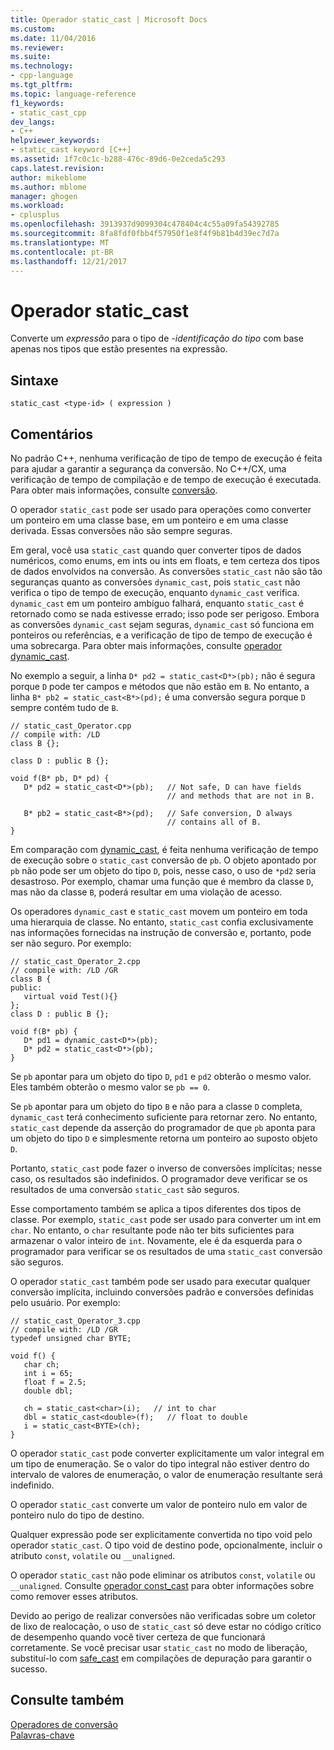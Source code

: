 ```yaml
---
title: Operador static_cast | Microsoft Docs
ms.custom: 
ms.date: 11/04/2016
ms.reviewer: 
ms.suite: 
ms.technology:
- cpp-language
ms.tgt_pltfrm: 
ms.topic: language-reference
f1_keywords:
- static_cast_cpp
dev_langs:
- C++
helpviewer_keywords:
- static_cast keyword [C++]
ms.assetid: 1f7c0c1c-b288-476c-89d6-0e2ceda5c293
caps.latest.revision: 
author: mikeblome
ms.author: mblome
manager: ghogen
ms.workload:
- cplusplus
ms.openlocfilehash: 3913937d9099304c478404c4c55a09fa54392785
ms.sourcegitcommit: 8fa8fdf0fbb4f57950f1e8f4f9b81b4d39ec7d7a
ms.translationtype: MT
ms.contentlocale: pt-BR
ms.lasthandoff: 12/21/2017
---
```

# <a name="staticcast-operator"></a>Operador static_cast
Converte um *expressão* para o tipo de *-identificação do tipo* com base apenas nos tipos que estão presentes na expressão.  
  
## <a name="syntax"></a>Sintaxe  
  
```  
static_cast <type-id> ( expression )   
```  
  
## <a name="remarks"></a>Comentários  
 No padrão C++, nenhuma verificação de tipo de tempo de execução é feita para ajudar a garantir a segurança da conversão. No C++/CX, uma verificação de tempo de compilação e de tempo de execução é executada. Para obter mais informações, consulte [conversão](casting.md).  
  
 O operador `static_cast` pode ser usado para operações como converter um ponteiro em uma classe base, em um ponteiro e em uma classe derivada. Essas conversões não são sempre seguras.  
  
 Em geral, você usa `static_cast` quando quer converter tipos de dados numéricos, como enums, em ints ou ints em floats, e tem certeza dos tipos de dados envolvidos na conversão. As conversões `static_cast` não são tão seguranças quanto as conversões `dynamic_cast`, pois `static_cast` não verifica o tipo de tempo de execução, enquanto `dynamic_cast` verifica. `dynamic_cast` em um ponteiro ambíguo falhará, enquanto `static_cast` é retornado como se nada estivesse errado; isso pode ser perigoso. Embora as conversões `dynamic_cast` sejam seguras, `dynamic_cast` só funciona em ponteiros ou referências, e a verificação de tipo de tempo de execução é uma sobrecarga. Para obter mais informações, consulte [operador dynamic_cast](../cpp/dynamic-cast-operator.md).  
  
 No exemplo a seguir, a linha `D* pd2 = static_cast<D*>(pb);` não é segura porque `D` pode ter campos e métodos que não estão em `B`. No entanto, a linha `B* pb2 = static_cast<B*>(pd);` é uma conversão segura porque `D` sempre contém tudo de `B`.  
  
```  
// static_cast_Operator.cpp  
// compile with: /LD  
class B {};  
  
class D : public B {};  
  
void f(B* pb, D* pd) {  
   D* pd2 = static_cast<D*>(pb);   // Not safe, D can have fields  
                                   // and methods that are not in B.  
  
   B* pb2 = static_cast<B*>(pd);   // Safe conversion, D always  
                                   // contains all of B.  
}  
```  
  
 Em comparação com [dynamic_cast](../cpp/dynamic-cast-operator.md), é feita nenhuma verificação de tempo de execução sobre o `static_cast` conversão de `pb`. O objeto apontado por `pb` não pode ser um objeto do tipo `D`, pois, nesse caso, o uso de `*pd2` seria desastroso. Por exemplo, chamar uma função que é membro da classe `D`, mas não da classe `B`, poderá resultar em uma violação de acesso.  
  
 Os operadores `dynamic_cast` e `static_cast` movem um ponteiro em toda uma hierarquia de classe. No entanto, `static_cast` confia exclusivamente nas informações fornecidas na instrução de conversão e, portanto, pode ser não seguro. Por exemplo:  
  
```  
// static_cast_Operator_2.cpp  
// compile with: /LD /GR  
class B {  
public:  
   virtual void Test(){}  
};  
class D : public B {};  
  
void f(B* pb) {  
   D* pd1 = dynamic_cast<D*>(pb);  
   D* pd2 = static_cast<D*>(pb);  
}  
```  
  
 Se `pb` apontar para um objeto do tipo `D`, `pd1` e `pd2` obterão o mesmo valor. Eles também obterão o mesmo valor se `pb == 0`.  
  
 Se `pb` apontar para um objeto do tipo `B` e não para a classe `D` completa, `dynamic_cast` terá conhecimento suficiente para retornar zero. No entanto, `static_cast` depende da asserção do programador de que `pb` aponta para um objeto do tipo `D` e simplesmente retorna um ponteiro ao suposto objeto `D`.  
  
 Portanto, `static_cast` pode fazer o inverso de conversões implícitas; nesse caso, os resultados são indefinidos. O programador deve verificar se os resultados de uma conversão `static_cast` são seguros.  
  
 Esse comportamento também se aplica a tipos diferentes dos tipos de classe. Por exemplo, `static_cast` pode ser usado para converter um int em `char`. No entanto, o `char` resultante pode não ter bits suficientes para armazenar o valor inteiro de `int`. Novamente, ele é da esquerda para o programador para verificar se os resultados de uma `static_cast` conversão são seguros.  
  
 O operador `static_cast` também pode ser usado para executar qualquer conversão implícita, incluindo conversões padrão e conversões definidas pelo usuário. Por exemplo:  
  
```  
// static_cast_Operator_3.cpp  
// compile with: /LD /GR  
typedef unsigned char BYTE;  
  
void f() {  
   char ch;  
   int i = 65;  
   float f = 2.5;  
   double dbl;  
  
   ch = static_cast<char>(i);   // int to char  
   dbl = static_cast<double>(f);   // float to double  
   i = static_cast<BYTE>(ch);  
}  
```  
  
 O operador `static_cast` pode converter explicitamente um valor integral em um tipo de enumeração. Se o valor do tipo integral não estiver dentro do intervalo de valores de enumeração, o valor de enumeração resultante será indefinido.  
  
 O operador `static_cast` converte um valor de ponteiro nulo em valor de ponteiro nulo do tipo de destino.  
  
 Qualquer expressão pode ser explicitamente convertida no tipo void pelo operador `static_cast`. O tipo void de destino pode, opcionalmente, incluir o atributo `const`, `volatile` ou `__unaligned`.  
  
 O operador `static_cast` não pode eliminar os atributos `const`, `volatile` ou `__unaligned`. Consulte [operador const_cast](../cpp/const-cast-operator.md) para obter informações sobre como remover esses atributos.  
  
 Devido ao perigo de realizar conversões não verificadas sobre um coletor de lixo de realocação, o uso de `static_cast` só deve estar no código crítico de desempenho quando você tiver certeza de que funcionará corretamente. Se você precisar usar `static_cast` no modo de liberação, substituí-lo com [safe_cast](../windows/safe-cast-cpp-component-extensions.md) em compilações de depuração para garantir o sucesso.  
  
## <a name="see-also"></a>Consulte também  
 [Operadores de conversão](../cpp/casting-operators.md)   
 [Palavras-chave](../cpp/keywords-cpp.md)